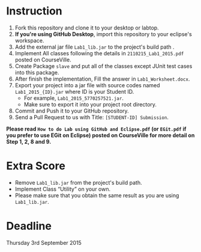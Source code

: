 # Instruction

1. Fork this repository and clone it to your desktop or labtop.
2. **If you're using GitHub Desktop**, import this repository to your eclipse's workspace.
3. Add the external jar file `Lab1_lib.jar` to the project's build path .
4. Implement All classes following the details in `2110215_Lab1_2015.pdf` posted on CourseVille.
5. Create Package `slave` and put all of the classes except JUnit test cases into this package.
6. After finish the implementation, Fill the answer in `Lab1_Worksheet.docx`.
7. Export your project into a jar file with source codes named `Lab1_2015_{ID}.jar` where ID is your Student ID.
   * For example, `Lab1_2015_5770257521.jar`.
   * Make sure to export it into your project root directory.
8. Commit and Push it to your GitHub repository.
9. Send a Pull Request to us with Title: `[STUDENT-ID] Submission`.

**Please read `How to do Lab using GitHub and Eclipse.pdf` (or `EGit.pdf` if you prefer to use EGit on Eclipse) posted on CourseVille for more detail on Step 1, 2, 8 and 9.**

# Extra Score
* Remove `Lab1_lib.jar` from the project's build path.
* Implement Class “Utility” on your own.
* Please make sure that you obtain the same result as you are using `Lab1_lib.jar`.

# Deadline
Thursday 3rd September 2015

